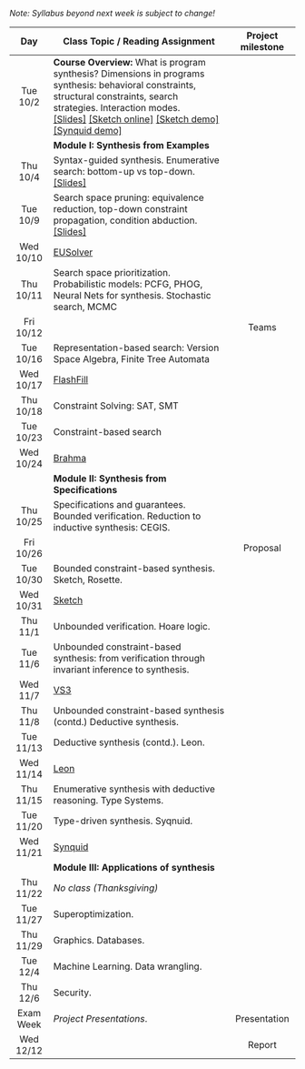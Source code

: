 *Note: Syllabus beyond next week is subject to change!*

| Day           | Class Topic / Reading Assignment | Project milestone |
|:-------------:| ----- | :-------:|
|Tue<br/> 10/2 |**Course Overview:** What is program synthesis? Dimensions in programs synthesis: behavioral constraints, structural constraints, search strategies. Interaction modes.<br/>[\[Slides\]](../blob/master/lectures/Lecture01.pdf) [\[Sketch online\]](http://sketch1.csail.mit.edu/demo/pages/sketchexp) [\[Sketch demo\]](http://people.csail.mit.edu/asolar/gal/isolateRightmost.sk.html) [\[Synquid demo\]](http://comcom.csail.mit.edu/demos/#intersection)| |
| |**Module I: Synthesis from Examples** | |
|Thu<br/> 10/4  |Syntax-guided synthesis. Enumerative search: bottom-up vs top-down.<br/>[\[Slides\]](../blob/master/lectures/Lecture02.pdf) | | 
|Tue<br/> 10/9 |Search space pruning: equivalence reduction, top-down constraint propagation, condition abduction.<br/>[\[Slides\]](../blob/master/lectures/Lecture03.pdf)| |
|Wed<br/> 10/10  | [EUSolver](Reading-List#week-1-eusolver) | | 
|Thu<br/> 10/11 |Search space prioritization. Probabilistic models: PCFG, PHOG, Neural Nets for synthesis. Stochastic search, MCMC<!--<br/>[\[Slides\]](../blob/master/lectures/Lecture04.pdf)-->| |
|Fri<br/> 10/12  | | Teams |
|Tue<br/> 10/16 |Representation-based search: Version Space Algebra, Finite Tree Automata<br/><!--[\[Slides\]](../blob/master/lectures/Lecture05.pdf)-->| |
|Wed<br/> 10/17 | [FlashFill](Reading-List#week-2-flashfill) | | 
|Thu<br/> 10/18 |Constraint Solving: SAT, SMT<br/><!--[\[Slides\]](../blob/master/lectures/Lecture06.pdf)-->| |
|Tue<br/> 10/23 |Constraint-based search<br/><!--[\[Slides\]](../blob/master/lectures/Lecture07.pdf)-->| |
|Wed<br/> 10/24 |[Brahma](Reading-List#week-3-brahma) | | 
||**Module II: Synthesis from Specifications**| |
|Thu<br/> 10/25 |Specifications and guarantees. Bounded verification. Reduction to inductive synthesis: CEGIS.<!--<br/>[\[Slides\]](../blob/master/lectures/Lecture08.pdf)-->| |
|Fri<br/> 10/26  | | Proposal |
|Tue<br/> 10/30 |Bounded constraint-based synthesis. Sketch, Rosette.<!--<br/>[\[Slides\]](../blob/master/lectures/Lecture09.pdf)-->| |
|Wed<br/> 10/31 |[Sketch](Reading-List#week-4-sketch) | | 
|Thu<br/> 11/1 |Unbounded verification. Hoare logic.<!--<br/>[\[Slides\]](../blob/master/lectures/Lecture10.pdf)-->| |
|Tue<br/> 11/6  |Unbounded constraint-based synthesis: from verification through invariant inference to synthesis.<!--<br/>[\[Slides\]](../blob/master/lectures/Lecture11.pdf)-->| |
|Wed<br/> 11/7  |[VS3](Reading-List#week-5-vs3) | | 
|Thu<br/> 11/8  |Unbounded constraint-based synthesis (contd.) Deductive synthesis.<!--<br/>[\[Slides\]](../blob/master/lectures/Lecture12.pdf)-->| |
|Tue<br/> 11/13  |Deductive synthesis (contd.). Leon.<!--<br/>[\[Slides\]](../blob/master/lectures/Lecture13.pdf)-->| | |
|Wed<br/> 11/14  |[Leon](Reading-List#week-6-leon) | | 
|Thu<br/> 11/15 |Enumerative synthesis with deductive reasoning. Type Systems.<!--<br/>[\[Slides\]](../blob/master/lectures/Lecture14.pdf)-->| |
|Tue<br/> 11/20 |Type-driven synthesis. Syqnuid.<!--<br/>[\[Slides\]](../blob/master/lectures/Lecture15.pdf)-->| |
|Wed<br/> 11/21 |[Synquid](Reading-List#week-7-synquid) | | 
||**Module III: Applications of synthesis**| | |
|Thu<br/> 11/22 |*No class (Thanksgiving)*| |
|Tue<br/> 11/27 |Superoptimization. | |
|Thu<br/> 11/29 |Graphics. Databases.<!--<br/>[\[Slides\]](../blob/master/lectures/Lecture16.pdf)-->| |
|Tue<br/> 12/4  |Machine Learning. Data wrangling. <!--<br/>[\[Slides\]](../blob/master/lectures/Lecture17.pdf)-->| |
|Thu<br/> 12/6  |Security. |  |
|Exam Week |*Project Presentations*.| Presentation |
|Wed<br/> 12/12 | | Report |




